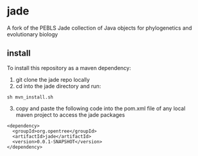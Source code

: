 jade
====

A fork of the PEBLS Jade collection of Java objects for phylogenetics and evolutionary biology

install
-----

To install this repository as a maven dependency:

1. git clone the jade repo locally
2. cd into the jade directory and run:

```
sh mvn_install.sh
```

3. copy and paste the following code into the pom.xml file of any local maven project to access the jade packages

```
<dependency>
  <groupId>org.opentree</groupId>
  <artifactId>jade</artifactId>
  <version>0.0.1-SNAPSHOT</version>
</dependency>
```

